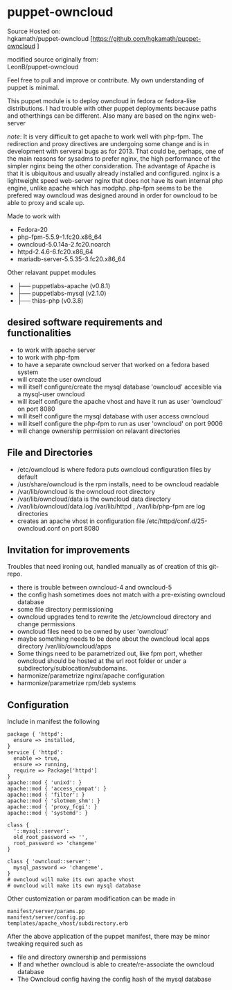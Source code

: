 # puppet-owncloud


Source Hosted on: <br>
 hgkamath/puppet-owncloud  [https://github.com/hgkamath/puppet-owncloud ]

modified source originally from: <br>
 LeonB/puppet-owncloud

Feel free to pull and improve or contribute. My own understanding of puppet is minimal.

This puppet module is to deploy owncloud in fedora or fedora-like distributions.  I had trouble with other puppet deployments because paths and otherthings can be different. Also many are based on the nginx web-server

*note*: 
It is very difficult to get apache to work well with php-fpm. The redirection and proxy directives are undergoing some change and is in development with serveral bugs as for 2013. That could be, perhaps, one of the main reasons for sysadms to prefer nginx, the high performance of the simpler nginx being the other consideration. The advantage of Apache is that it is ubiquitous and usually already installed and configured.  nginx is a lightweight speed web-server nginx that does not have its own internal php engine, unlike apache which has modphp. php-fpm seems to be the prefered way owncloud was designed around in order for owncloud to be able to proxy and scale up. 

Made to work with
* Fedora-20
* php-fpm-5.5.9-1.fc20.x86_64
* owncloud-5.0.14a-2.fc20.noarch
* httpd-2.4.6-6.fc20.x86_64
* mariadb-server-5.5.35-3.fc20.x86_64

Other relavant puppet modules
* ├── puppetlabs-apache (v0.8.1)
* ├── puppetlabs-mysql (v2.1.0)
* ├── thias-php (v0.3.8)

## desired software requirements and functionalities
* to work with apache server
* to work with php-fpm
* to have a separate owncloud server that worked on a fedora based system
* will create the user owncloud
* will itself configure/create the mysql database 'owncloud' accesible via a mysql-user owncloud
* will itself configure the apache vhost and have it run as user 'owncloud' on port 8080
* will itself configure the mysql database with user access owncloud
* will itself configure the php-fpm to run as user 'owncloud' on port 9006
* will change ownership permission on relavant directories

## File and Directories
* /etc/owncloud is where fedora puts owncloud configuration files by default  
* /usr/share/owncloud is the rpm installs, need to be owncloud readable
* /var/lib/owncloud is the owncloud root directory 
* /var/lib/owncloud/data is the owncloud data directory
* /var/lib/owncloud/data.log /var/lib/httpd , /var/lib/php-fpm are log directories
* creates an apache vhost in configuration file /etc/httpd/conf.d/25-owncloud.conf on port 8080

## Invitation for improvements
Troubles that need ironing out, handled manually as of creation of this git-repo.
* there is trouble between owncloud-4 and owncloud-5
* the config hash sometimes does not match with a pre-existing owncloud database
* some file directory permissioning
* owncloud upgrades tend to rewrite the /etc/owncloud directory and change permissions
* owncloud files need to be owned by user 'owncloud'
* maybe something needs to be done about the owncloud local apps directory /var/lib/owncloud/apps
* Some things need to be parametrized out, like fpm port, whether owncloud should be hosted at the url root folder or under a subdirectory/sublocation/subdomains.
* harmonize/parametrize nginx/apache configuration
* harmonize/parametrize rpm/deb systems

## Configuration
Include in manifest the following
```
package { 'httpd':
  ensure => installed,
}
service { 'httpd':
  enable => true,
  ensure => running,
  require => Package['httpd']
}
apache::mod { 'unixd': }
apache::mod { 'access_compat': }
apache::mod { 'filter': }
apache::mod { 'slotmem_shm': }
apache::mod { 'proxy_fcgi': }
apache::mod { 'systemd': }

class { 
  '::mysql::server': 
  old_root_password => '',
  root_password => 'changeme'
}

class { 'owncloud::server':
  mysql_password => 'changeme',
}
# owncloud will make its own apache vhost
# owncloud will make its own mysql database

```

Other customization or param modification can be made in  
```
manifest/server/params.pp
manifest/server/config.pp
templates/apache_vhost/subdirectory.erb
```

After the above application of the puppet manifest, there may be minor tweaking required such as
* file and directory ownership and permissions
* If and whether owncloud is able to create/re-associate the owncloud database
* The Owncloud config having the config hash of the mysql database
